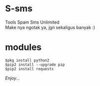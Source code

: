 # S-sms
Tools Spam Sms Unlimited<br>Make nya ngotak ya, jgn sekaligus banyak :)

# modules
```
$pkg install python2
$pip2 install --upgrade pip
$pip2 install requests
```
*Enjoy...*
